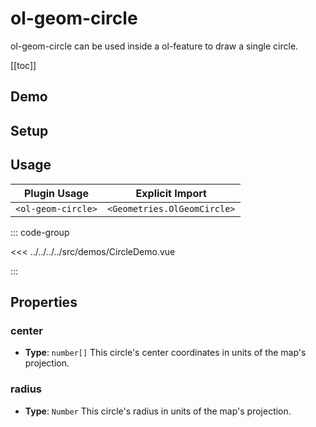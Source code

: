 # ol-geom-circle

ol-geom-circle can be used inside a ol-feature to draw a single circle.

[[toc]]

## Demo

<script setup lang="ts">
import CircleDemo from "@demos/CircleDemo.vue"
</script>

<ClientOnly>
<CircleDemo />
</ClientOnly>

## Setup

<!--@include: ../../geometries.plugin.md-->

## Usage

| Plugin Usage       |       Explicit Import       |
| ------------------ | :-------------------------: |
| `<ol-geom-circle>` | `<Geometries.OlGeomCircle>` |

::: code-group

<<< ../../../../src/demos/CircleDemo.vue

:::

## Properties

### center

- **Type**: `number[]`
  This circle's center coordinates in units of the map's projection.

### radius

- **Type**: `Number`
  This circle's radius in units of the map's projection.
